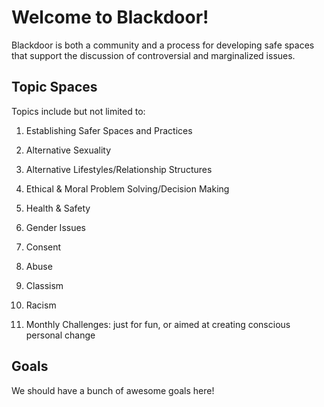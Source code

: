 # Welcome to Blackdoor!

Blackdoor is both a community and a process for developing safe spaces that support the discussion of controversial and marginalized issues.

## Topic Spaces

Topics include but not limited to:

1. Establishing Safer Spaces and Practices

2. Alternative Sexuality

3. Alternative Lifestyles/Relationship Structures

4. Ethical & Moral Problem Solving/Decision Making

5. Health & Safety

6. Gender Issues

7. Consent

8. Abuse

9. Classism

10. Racism

11. Monthly Challenges: just for fun, or aimed at creating conscious personal change

## Goals

We should have a bunch of awesome goals here!

## 



